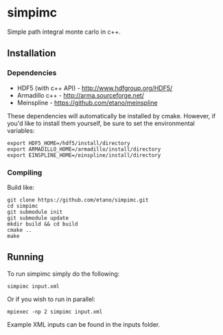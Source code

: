 # simpimc

Simple path integral monte carlo in c++.

## Installation

### Dependencies

* HDF5 (with c++ API) - http://www.hdfgroup.org/HDF5/
* Armadillo c++ - http://arma.sourceforge.net/
* Meinspline - https://github.com/etano/meinspline

These dependencies will automatically be installed by cmake. However, if you'd like to install them yourself, be sure to set the environmental variables:

    export HDF5_HOME=/hdf5/install/directory
    export ARMADILLO_HOME=/armadillo/install/directory
    export EINSPLINE_HOME=/einspline/install/directory
    
### Compiling

Build like:

    git clone https://github.com/etano/simpimc.git
    cd simpimc
    git submodule init
    git submodule update
    mkdir build && cd build
    cmake ..
    make
    
## Running

To run simpimc simply do the following:

    simpimc input.xml
    
Or if you wish to run in parallel:

    mpiexec -np 2 simpimc input.xml
    
Example XML inputs can be found in the inputs folder.
